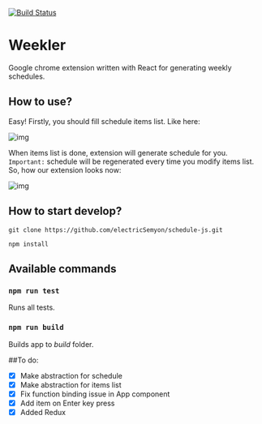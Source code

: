 [![Build Status](https://travis-ci.org/electricSemyon/weekler.svg?branch=master)](https://travis-ci.org/electricSemyon/weekler)

# Weekler
Google chrome extension written with React for generating weekly schedules.

## How to use?
Easy! Firstly, you should fill schedule items list. Like here:

![img](http://screenshot.su/img/9d/e3/3f/9de33f1cb56b1dabd0e5adc4470e37a7.jpg)

When items list is done, extension will generate schedule for you.
`Important:` schedule will be regenerated every time you modify items list.
So, how our extension looks now:

![img](http://screenshot.su/img/ed/2c/ba/ed2cba7f72d21ecf8a25312711416ae0.jpg)

## How to start develop?
`git clone https://github.com/electricSemyon/schedule-js.git`

`npm install`

## Available commands

### `npm run test`
Runs all tests.

### `npm run build`
Builds app to *build* folder.

##To do:
- [x] Make abstraction for schedule
- [x] Make abstraction for items list
- [x] Fix function binding issue in App component
- [x] Add item on Enter key press
- [x] Added Redux
